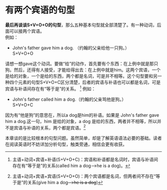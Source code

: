 # 有两个宾语的句型

**最后再谈谈S+V+O+O的句型**，那么五种基本句型就全部清楚了。有一种动词，后面可以接两个宾语。  
例如：  
- John's father gave him a dog. （约翰的父亲给他一只狗。）  
S+V+O+O

请想一想gave这个动词。要做“给”的动作，首先要有个东西：在上例中就是那只狗。然后，还得有人接受，才能给得出去：在上例中就是him。这两个宾语，一个是给的对象，一个是给的东西，两个都是名词，可是并不相等。这个句型要和另一种四个元素的句型S+V+O+C区分清楚，后者的宾语与补语也可以都是名词，可是宾语与补语间存在有“等于是”的关系。 [^1] 
例如：  
- John's father called him a dog.（约翰的父亲骂他是狗。）    
S+V+O+C

因为有“他是狗”的意思在，所以a dog是him的补语。如果是 John's father gave him a dog.这一句，him 是给的对象，a dog 是给的东西，两者并不相等，所以并不是宾语与补语的关系，两个都是宾语。[^2] 

本章谈的是比较根本的句型问题。虽然简单，却是了解英语语法必要的基础。读者在阅读英语时不妨详加分析句型，触类旁通，相信会更有收获。  

[^1]: 主语+动词+宾语+补语(S+V+O+C)：宾语和补语都是名词时，宾语与补语间存在有“等于是”的关系(called him a dog-->he is a dog)。 
[^2]: 主语+动词+宾语+宾语(S+V+O+O)：两个宾语都是名词，但两者间不存在“等于是”的关系(give him a dog~~-->he is a dog~~)